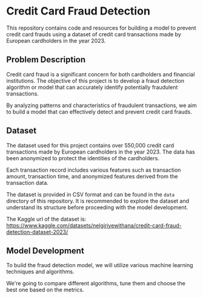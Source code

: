 # Credit Card Fraud Detection

This repository contains code and resources for building a model to prevent credit card frauds using a dataset of credit card transactions made by European cardholders in the year 2023.

## Problem Description

Credit card fraud is a significant concern for both cardholders and financial institutions. The objective of this project is to develop a fraud detection algorithm or model that can accurately identify potentially fraudulent transactions. 

By analyzing patterns and characteristics of fraudulent transactions, we aim to build a model that can effectively detect and prevent credit card frauds.

## Dataset

The dataset used for this project contains over 550,000 credit card transactions made by European cardholders in the year 2023. The data has been anonymized to protect the identities of the cardholders. 

Each transaction record includes various features such as transaction amount, transaction time, and anonymized features derived from the transaction data.

The dataset is provided in CSV format and can be found in the `data` directory of this repository. It is recommended to explore the dataset and understand its structure before proceeding with the model development.

The Kaggle url of the dataset is: https://www.kaggle.com/datasets/nelgiriyewithana/credit-card-fraud-detection-dataset-2023/

## Model Development

To build the fraud detection model, we will utilize various machine learning techniques and algorithms. 

We're going to compare different algorithms, tune them and choose the best one based on the metrics.
